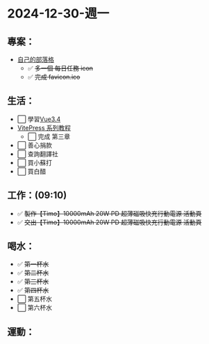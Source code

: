 # 2024-12-30-週一

## 專案：

- [自己的部落格](/pages/life/專案/自己的部落格.md)
  - ✅ ~~多一個 每日任務 icon~~
  - ✅ ~~完成 favicon.ico~~

## 生活：

- ⬜ 學習[Vue3.4](https://www.udemy.com/course/complete-vue-js-developer-zero-to-mastery-vuex/learn/lecture/24797808#overview)
- [VitePress 系列教程](https://www.bilibili.com/video/BV1Wu4y177bB?spm_id_from=333.788.player.switch&vd_source=09429cc2cd18c5979862bdb67049c5e2)
  - ⬜ 完成 第三章
- ⬜ 善心捐款
- ⬜ 查詢翻譯社
- ⬜ 買小蘇打
- ⬜ 買白醋

## 工作：(09:10)

- ✅ ~~製作【Timo】10000mAh 20W PD 超薄磁吸快充行動電源 活動頁~~
- ✅ ~~交出【Timo】10000mAh 20W PD 超薄磁吸快充行動電源 活動頁~~

## 喝水：

- ✅ ~~第一杯水~~
- ✅ ~~第二杯水~~
- ✅ ~~第三杯水~~
- ✅ ~~第四杯水~~
- ⬜ 第五杯水
- ⬜ 第六杯水

## 運動：
